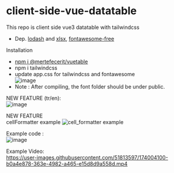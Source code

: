# client-side-vue-datatable
This repo is client side vue3 datatable with tailwindcss
- Dep. [lodash](https://lodash.com/) and [xlsx](https://www.npmjs.com/package/xlsx), [fontawesome-free]( https://www.npmjs.com/package/@fortawesome/fontawesome-free)


Installation
- [npm i @mertefecerit/vuetable](https://www.npmjs.com/package/@mertefecerit/vuetable)
- npm i tailwindcss
- update app.css for tailwindcss and fontawesome<br>![image](https://user-images.githubusercontent.com/51813597/173995398-e7137383-b729-49b6-82ff-4453b941d090.png)
- Note : After compiling, the font folder should be under public.


NEW FEATURE (tr/en):<br>
![image](https://user-images.githubusercontent.com/51813597/174000603-a586aa8e-ab97-44c2-a622-a533f110ecdb.png)

NEW FEATURE <br>
cellFormatter example
![cell_formatter example](https://user-images.githubusercontent.com/51813597/174548889-17e82377-5d3b-42e6-af7f-9479224f72bd.png)


Example code :<br>
![image](https://user-images.githubusercontent.com/51813597/173856902-ce608c9d-a0a8-4766-b9a6-75a9562148e1.png)

Example Video: <br>
https://user-images.githubusercontent.com/51813597/174004100-b0a4e878-363e-4982-a465-e15d8d9a558d.mp4

